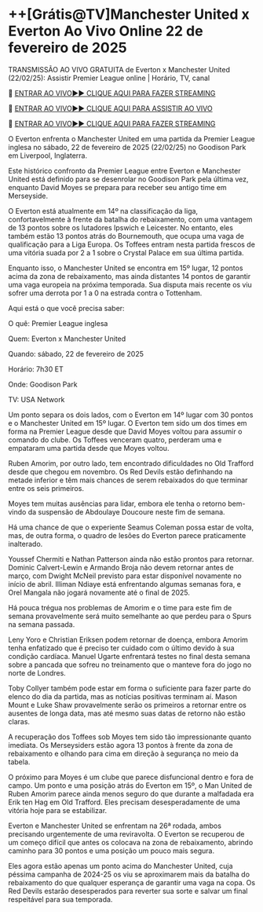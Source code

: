# ++[Grátis@TV]Manchester United x Everton Ao Vivo Online 22 de fevereiro de 2025
TRANSMISSÃO AO VIVO GRATUITA de Everton x Manchester United (22/02/25): Assistir Premier League online | Horário, TV, canal

🔴 [ENTRAR AO VIVO►► CLIQUE AQUI PARA FAZER STREAMING](https://jpn-srt.blogspot.com/2025/02/soccer.html)

🔴 [ENTRAR AO VIVO►► CLIQUE AQUI PARA ASSISTIR AO VIVO](https://jpn-srt.blogspot.com/2025/02/soccer.html)

🔴 [ENTRAR AO VIVO►► CLIQUE AQUI PARA FAZER STREAMING](https://jpn-srt.blogspot.com/2025/02/soccer.html)

O Everton enfrenta o Manchester United em uma partida da Premier League inglesa no sábado, 22 de fevereiro de 2025 (22/02/25) no Goodison Park em Liverpool, Inglaterra.

Este histórico confronto da Premier League entre Everton e Manchester United está definido para se desenrolar no Goodison Park pela última vez, enquanto David Moyes se prepara para receber seu antigo time em Merseyside.

O Everton está atualmente em 14º na classificação da liga, confortavelmente à frente da batalha do rebaixamento, com uma vantagem de 13 pontos sobre os lutadores Ipswich e Leicester. No entanto, eles também estão 13 pontos atrás do Bournemouth, que ocupa uma vaga de qualificação para a Liga Europa. Os Toffees entram nesta partida frescos de uma vitória suada por 2 a 1 sobre o Crystal Palace em sua última partida.

Enquanto isso, o Manchester United se encontra em 15º lugar, 12 pontos acima da zona de rebaixamento, mas ainda distantes 14 pontos de garantir uma vaga europeia na próxima temporada. Sua disputa mais recente os viu sofrer uma derrota por 1 a 0 na estrada contra o Tottenham.

Aqui está o que você precisa saber:

O quê: Premier League inglesa

Quem: Everton x Manchester United

Quando: sábado, 22 de fevereiro de 2025

Horário: 7h30 ET

Onde: Goodison Park

TV: USA Network

Um ponto separa os dois lados, com o Everton em 14º lugar com 30 pontos e o Manchester United em 15º lugar. O Everton tem sido um dos times em forma na Premier League desde que David Moyes voltou para assumir o comando do clube. Os Toffees venceram quatro, perderam uma e empataram uma partida desde que Moyes voltou.

Ruben Amorim, por outro lado, tem encontrado dificuldades no Old Trafford desde que chegou em novembro. Os Red Devils estão definhando na metade inferior e têm mais chances de serem rebaixados do que terminar entre os seis primeiros.

Moyes tem muitas ausências para lidar, embora ele tenha o retorno bem-vindo da suspensão de Abdoulaye Doucoure neste fim de semana.

Há uma chance de que o experiente Seamus Coleman possa estar de volta, mas, de outra forma, o quadro de lesões do Everton parece praticamente inalterado.

Youssef Chermiti e Nathan Patterson ainda não estão prontos para retornar. Dominic Calvert-Lewin e Armando Broja não devem retornar antes de março, com Dwight McNeil previsto para estar disponível novamente no início de abril. Illiman Ndiaye está enfrentando algumas semanas fora, e Orel Mangala não jogará novamente até o final de 2025.

Há pouca trégua nos problemas de Amorim e o time para este fim de semana provavelmente será muito semelhante ao que perdeu para o Spurs na semana passada.

Leny Yoro e Christian Eriksen podem retornar de doença, embora Amorim tenha enfatizado que é preciso ter cuidado com o último devido à sua condição cardíaca. Manuel Ugarte enfrentará testes no final desta semana sobre a pancada que sofreu no treinamento que o manteve fora do jogo no norte de Londres.

Toby Collyer também pode estar em forma o suficiente para fazer parte do elenco do dia da partida, mas as notícias positivas terminam aí. Mason Mount e Luke Shaw provavelmente serão os primeiros a retornar entre os ausentes de longa data, mas até mesmo suas datas de retorno não estão claras.

A recuperação dos Toffees sob Moyes tem sido tão impressionante quanto imediata. Os Merseysiders estão agora 13 pontos à frente da zona de rebaixamento e olhando para cima em direção à segurança no meio da tabela.

O próximo para Moyes é um clube que parece disfuncional dentro e fora de campo. Um ponto e uma posição atrás do Everton em 15º, o Man United de Ruben Amorim parece ainda menos seguro do que durante a malfadada era Erik ten Hag em Old Trafford. Eles precisam desesperadamente de uma vitória hoje para se estabilizar.

Everton e Manchester United se enfrentam na 26ª rodada, ambos precisando urgentemente de uma reviravolta. O Everton se recuperou de um começo difícil que antes os colocava na zona de rebaixamento, abrindo caminho para 30 pontos e uma posição um pouco mais segura.

Eles agora estão apenas um ponto acima do Manchester United, cuja péssima campanha de 2024-25 os viu se aproximarem mais da batalha do rebaixamento do que qualquer esperança de garantir uma vaga na copa. Os Red Devils estarão desesperados para reverter sua sorte e salvar um final respeitável para sua temporada.
